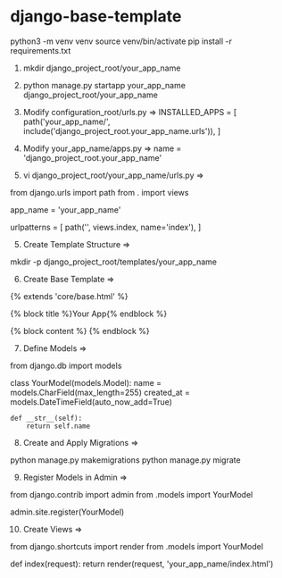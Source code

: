 # django-base-template

python3 -m venv venv
source venv/bin/activate
pip install -r requirements.txt


1. mkdir django_project_root/your_app_name
2. python manage.py startapp your_app_name django_project_root/your_app_name

3. Modify configuration_root/urls.py => INSTALLED_APPS  = [
    path('your_app_name/', include('django_project_root.your_app_name.urls')),
]

4. Modify your_app_name/apps.py => 
name = 'django_project_root.your_app_name'

4. vi django_project_root/your_app_name/urls.py => 

from django.urls import path
from . import views

app_name = 'your_app_name'

urlpatterns = [
    path('', views.index, name='index'),
]

5. Create Template Structure => 

mkdir -p django_project_root/templates/your_app_name

6. Create Base Template =>

{% extends 'core/base.html' %}

{% block title %}Your App{% endblock %}

{% block content %}
    <!-- Your content here -->
{% endblock %}

7. Define Models =>

from django.db import models

class YourModel(models.Model):
    name = models.CharField(max_length=255)
    created_at = models.DateTimeField(auto_now_add=True)
    
    def __str__(self):
        return self.name

8. Create and Apply Migrations =>

python manage.py makemigrations
python manage.py migrate

9. Register Models in Admin =>


from django.contrib import admin
from .models import YourModel

admin.site.register(YourModel)

10. Create Views =>

from django.shortcuts import render
from .models import YourModel

def index(request):
    return render(request, 'your_app_name/index.html')

